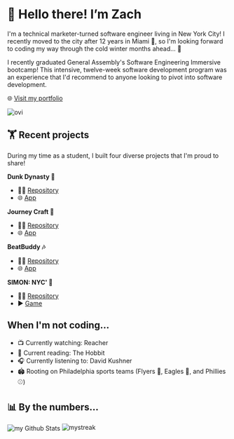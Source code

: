 # 👋 Hello there! I’m Zach
I'm a technical marketer-turned software engineer living in New York City! I recently moved to the city after 12 years in Miami 🌴, so I'm looking forward to coding my way through the cold winter months ahead... 🥶

I recently graduated General Assembly's Software Engineering Immersive bootcamp! This intensive, twelve-week software development program was an experience that I'd recommend to anyone looking to pivot into software development.

🌐 <a href="https://zachkurfirst.netlify.app/" target="_blank" rel="noreferrer noopener">Visit my portfolio</a>

<img src="https://github-readme-stats.vercel.app/api/top-langs?username=zachkurfirst&show_icons=true&locale=en&layout=compact&theme=chartreuse-dark" alt="ovi" />

## 🏋️ Recent projects
During my time as a student, I built four diverse projects that I'm proud to share!

**Dunk Dynasty 🏀**
- 👨‍💻 <a href="https://github.com/zachkurfirst/dunk-dynasty" target="_blank" rel="noreferrer noopener">Repository</a>
- 🌐 <a href="https://dunkdynasty-7001c09430f6.herokuapp.com/" target="_blank" rel="noreferrer noopener">App</a>

**Journey Craft 🧳**
- 👨‍💻 <a href="https://github.com/bsong1124/trip-planner-client" target="_blank" rel="noreferrer noopener">Repository</a>
- 🌐 <a href="https://journeycraft.netlify.app/" target="_blank" rel="noreferrer noopener">App</a>

**BeatBuddy 🎶**
- 👨‍💻 <a href="https://github.com/connorgunter/music-playlist-app" target="_blank" rel="noreferrer noopener">Repository</a>
- 🌐 <a href="https://beatbuddy-7a9e4cc3fd5d.herokuapp.com/" target="_blank" rel="noreferrer noopener">App</a>

**SIMON: NYC' 🗽**
- 👨‍💻 <a href="https://github.com/zachkurfirst/project-1-simon-nyc" target="_blank" rel="noreferrer noopener">Repository</a>
- ▶️ <a href="https://zachkurfirst.github.io/project-1-simon-nyc/" target="_blank" rel="noreferrer noopener">Game</a>

## When I'm not coding...
- 📺 Currently watching: Reacher
- 📖 Current reading: The Hobbit
- 🎧 Currently listening to: David Kushner
- 🏟️ Rooting on Philadelphia sports teams (Flyers 🏒, Eagles 🏈, and Phillies ⚾️)

## 📊 By the numbers...
<img align="center" src="https://github-readme-stats.vercel.app/api?username=zachkurfirst&include_all_commits=true&count_private=true&show_icons=true&line_height=20&title_color=2B5BBD&icon_color=1124BB&text_color=A1A1A1&bg_color=0,000000,130F40" alt="my Github Stats"/>

<img src="https://github-readme-streak-stats.herokuapp.com/?user=zachkurfirst&theme=tokyonight" alt="mystreak"/>

<!---
zachkurfirst/zachkurfirst is a ✨ special ✨ repository because its `README.md` (this file) appears on your GitHub profile.
You can click the Preview link to take a look at your changes.
--->
